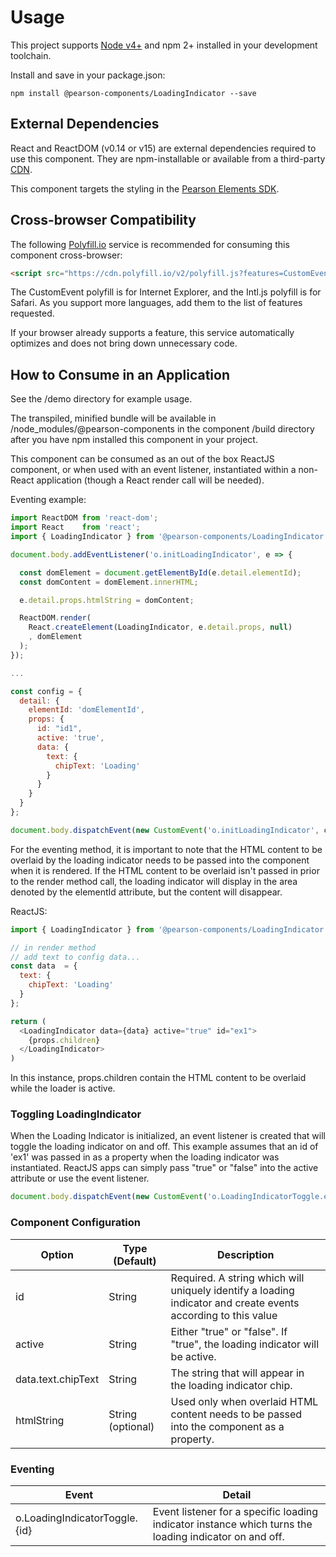 # Usage

This project supports [Node v4+](https://nodejs.org) and npm 2+ installed in your development toolchain.

Install and save in your package.json:

    npm install @pearson-components/LoadingIndicator --save

## External Dependencies

React and ReactDOM (v0.14 or v15) are external dependencies required to use this component. They are npm-installable or
available from a third-party [CDN](https://cdnjs.com/libraries/react/).

This component targets the styling in the [Pearson Elements SDK](https://www.npmjs.com/package/pearson-elements).

## Cross-browser Compatibility

The following [Polyfill.io](https://cdn.polyfill.io/v2/docs/examples) service is recommended for consuming this
component cross-browser:

```html
<script src="https://cdn.polyfill.io/v2/polyfill.js?features=CustomEvent,Intl.~locale.en,Intl.~locale.fr"></script>
```

The CustomEvent polyfill is for Internet Explorer, and the Intl.js polyfill is for Safari. As you support more languages,
add them to the list of features requested.

If your browser already supports a feature, this service automatically optimizes and does not bring down unnecessary code.

## How to Consume in an Application

See the /demo directory for example usage.

The transpiled, minified bundle will be available in /node_modules/@pearson-components in the component
/build directory after you have npm installed this component in your project.

This component can be consumed as an out of the box ReactJS component, or when used with an event listener, instantiated
within a non-React application (though a React render call will be needed).

Eventing example:

```js
import ReactDOM from 'react-dom';
import React    from 'react';
import { LoadingIndicator } from '@pearson-components/LoadingIndicator';

document.body.addEventListener('o.initLoadingIndicator', e => {

  const domElement = document.getElementById(e.detail.elementId);
  const domContent = domElement.innerHTML;

  e.detail.props.htmlString = domContent;

  ReactDOM.render(
    React.createElement(LoadingIndicator, e.detail.props, null)
    , domElement
  );
});

...

const config = {
  detail: {
    elementId: 'domElementId',
    props: {
      id: "id1",
      active: 'true',
      data: {
        text: {
          chipText: 'Loading'
        }
      }
    }
  }
};

document.body.dispatchEvent(new CustomEvent('o.initLoadingIndicator', config));
```

For the eventing method, it is important to note that the HTML content to be overlaid by the loading indicator needs to be
passed into the component when it is rendered.  If the HTML content to be overlaid isn't passed in prior to the render method
call, the loading indicator will display in the area denoted by the elementId attribute, but the content will disappear.

ReactJS:

```js
import { LoadingIndicator } from '@pearson-components/LoadingIndicator';

// in render method
// add text to config data...
const data  = {
  text: {
    chipText: 'Loading'
  }
};

return (
  <LoadingIndicator data={data} active="true" id="ex1">
    {props.children}
  </LoadingIndicator>
)
```
In this instance, props.children contain the HTML content to be overlaid while the loader is active.

### Toggling LoadingIndicator

When the Loading Indicator is initialized, an event listener is created that will toggle the loading indicator
on and off.  This example assumes that an id of 'ex1' was passed in as a property when the loading indicator was
instantiated.  ReactJS apps can simply pass "true" or "false" into the active attribute or use the event listener.

```js
document.body.dispatchEvent(new CustomEvent('o.LoadingIndicatorToggle.ex1'));
```

### Component Configuration

| **Option** | **Type (Default)** |**Description**|
|----------|-------|---|
| id | String | Required.  A string which will uniquely identify a loading indicator and create events according to this value |
| active | String | Either "true" or "false".  If "true", the loading indicator will be active. |
| data.text.chipText | String | The string that will appear in the loading indicator chip. |
| htmlString | String (optional) | Used only when overlaid HTML content needs to be passed into the component as a property. |

### Eventing

| **Event** | **Detail**|
|----------|-------|
| o.LoadingIndicatorToggle.{id} | Event listener for a specific loading indicator instance which turns the loading indicator on and off. |

